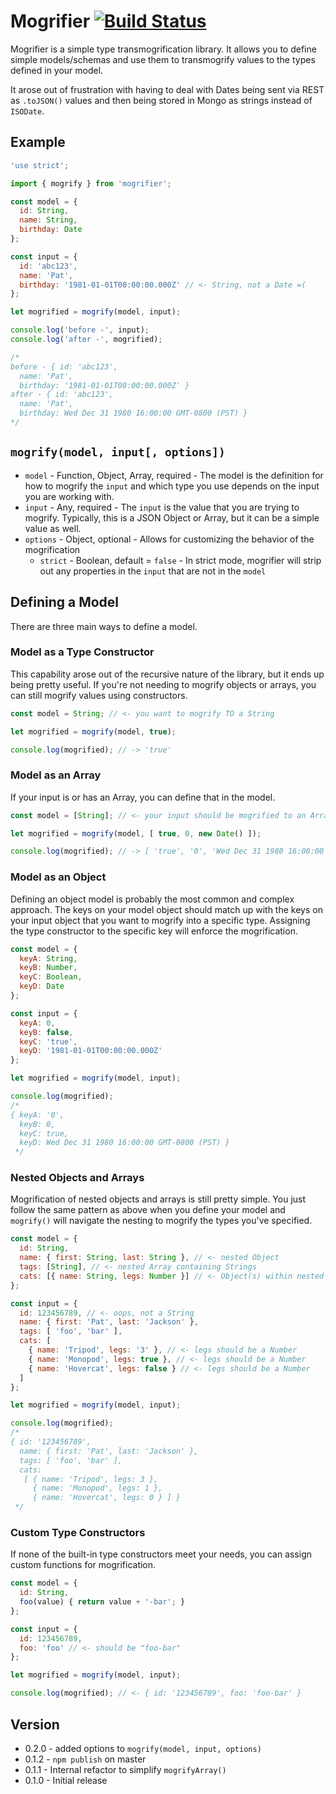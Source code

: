 # Mogrifier [![Build Status](https://secure.travis-ci.org/ben-bradley/mogrifier.png?branch=master)](https://travis-ci.org/ben-bradley/mogrifier)

Mogrifier is a simple type transmogrification library.  It allows you to define simple models/schemas and use them to transmogrify values to the types defined in your model.

It arose out of frustration with having to deal with Dates being sent via REST as `.toJSON()` values and then being stored in Mongo as strings instead of `ISODate`.

## Example

```javascript
'use strict';

import { mogrify } from 'mogrifier';

const model = {
  id: String,
  name: String,
  birthday: Date
};

const input = {
  id: 'abc123',
  name: 'Pat',
  birthday: '1981-01-01T00:00:00.000Z' // <- String, not a Date =(
};

let mogrified = mogrify(model, input);

console.log('before -', input);
console.log('after -', mogrified);

/*
before - { id: 'abc123',
  name: 'Pat',
  birthday: '1981-01-01T00:00:00.000Z' }
after - { id: 'abc123',
  name: 'Pat',
  birthday: Wed Dec 31 1980 16:00:00 GMT-0800 (PST) }
*/
```

## `mogrify(model, input[, options])`

- `model` - Function, Object, Array, required - The model is the definition for how to mogrify the `input` and which type you use depends on the input you are working with.
- `input` - Any, required - The `input` is the value that you are trying to mogrify. Typically, this is a JSON Object or Array, but it can be a simple value as well.
- `options` - Object, optional - Allows for customizing the behavior of the mogrification
  - `strict` - Boolean, default = `false` - In strict mode, mogrifier will strip out any properties in the `input` that are not in the `model`

## Defining a Model

There are three main ways to define a model.

### Model as a Type Constructor

This capability arose out of the recursive nature of the library, but it ends up being pretty useful. If you're not needing to mogrify objects or arrays, you can still mogrify values using constructors.

```javascript
const model = String; // <- you want to mogrify TO a String

let mogrified = mogrify(model, true);

console.log(mogrified); // -> 'true'
```

### Model as an Array

If your input is or has an Array, you can define that in the model.

```javascript
const model = [String]; // <- your input should be mogrified to an Array of Strings

let mogrified = mogrify(model, [ true, 0, new Date() ]);

console.log(mogrified); // -> [ 'true', '0', 'Wed Dec 31 1980 16:00:00 GMT-0800 (PST)' ]
```

### Model as an Object

Defining an object model is probably the most common and complex approach. The keys on your model object should match up with the keys on your input object that you want to mogrify into a specific type. Assigning the type constructor to the specific key will enforce the mogrification.

``` javascript
const model = {
  keyA: String,
  keyB: Number,
  keyC: Boolean,
  keyD: Date
};

const input = {
  keyA: 0,
  keyB: false,
  keyC: 'true',
  keyD: '1981-01-01T00:00:00.000Z'
};

let mogrified = mogrify(model, input);

console.log(mogrified);
/*
{ keyA: '0',
  keyB: 0,
  keyC: true,
  keyD: Wed Dec 31 1980 16:00:00 GMT-0800 (PST) }
 */
```

### Nested Objects and Arrays

Mogrification of nested objects and arrays is still pretty simple. You just follow the same pattern as above when you define your model and `mogrify()` will navigate the nesting to mogrify the types you've specified.

```javascript
const model = {
  id: String,
  name: { first: String, last: String }, // <- nested Object
  tags: [String], // <- nested Array containing Strings
  cats: [{ name: String, legs: Number }] // <- Object(s) within nested Array
};

const input = {
  id: 123456789, // <- oops, not a String
  name: { first: 'Pat', last: 'Jackson' },
  tags: [ 'foo', 'bar' ],
  cats: [
    { name: 'Tripod', legs: '3' }, // <- legs should be a Number
    { name: 'Monopod', legs: true }, // <- legs should be a Number
    { name: 'Hovercat', legs: false } // <- legs should be a Number
  ]
};

let mogrified = mogrify(model, input);

console.log(mogrified);
/*
{ id: '123456789',
  name: { first: 'Pat', last: 'Jackson' },
  tags: [ 'foo', 'bar' ],
  cats:
   [ { name: 'Tripod', legs: 3 },
     { name: 'Monopod', legs: 1 },
     { name: 'Hovercat', legs: 0 } ] }
 */
```

### Custom Type Constructors

If none of the built-in type constructors meet your needs, you can assign custom functions for mogrification.

```javascript
const model = {
  id: String,
  foo(value) { return value + '-bar'; }
};

const input = {
  id: 123456789,
  foo: 'foo' // <- should be "foo-bar"
};

let mogrified = mogrify(model, input);

console.log(mogrified); // <- { id: '123456789', foo: 'foo-bar' }
```

## Version
- 0.2.0 - added options to `mogrify(model, input, options)`
- 0.1.2 - `npm publish` on master
- 0.1.1 - Internal refactor to simplify `mogrifyArray()`
- 0.1.0 - Initial release
